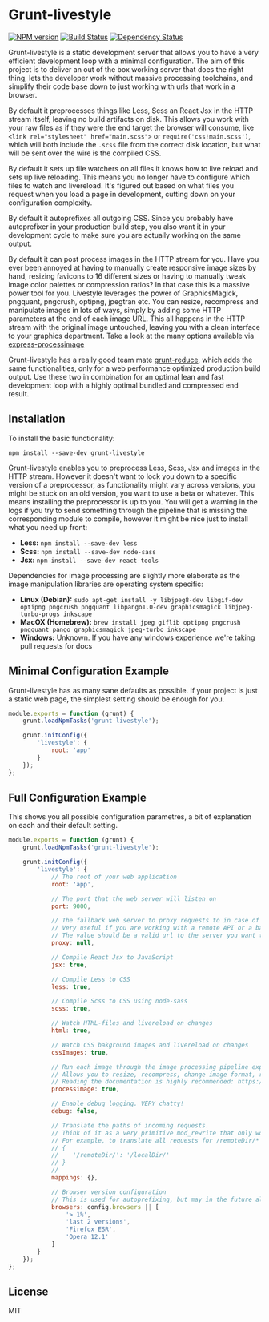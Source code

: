 Grunt-livestyle
===============
[![NPM version](https://badge.fury.io/js/grunt-livestyle.png)](http://badge.fury.io/js/grunt-livestyle)
[![Build Status](https://travis-ci.org/Munter/grunt-livestyle.png?branch=master)](https://travis-ci.org/Munter/grunt-livestyle)
[![Dependency Status](https://david-dm.org/Munter/grunt-livestyle.png)](https://david-dm.org/Munter/grunt-livestyle)

Grunt-livestyle is a static development server that allows you to have a very efficient development loop with a minimal configuration. The aim of this project is to deliver an out of the box working server that does the right thing, lets the developer work without massive processing toolchains, and simplify their code base down to just working with urls that work in a browser.

By default it preprocesses things like Less, Scss an React Jsx in the HTTP stream itself, leaving no build artifacts on disk. This allows you work with your raw files as if they were the end target the browser will consume, like `<link rel="stylesheet" href="main.scss">` or `require('css!main.scss')`, which will both include the `.scss` file from the correct disk location, but what will be sent over the wire is the compiled CSS.

By default it sets up file watchers on all files it knows how to live reload and sets up live reloading. This means you no longer have to configure which files to watch and livereload. It's figured out based on what files you request when you load a page in development, cutting down on your configuration complexity.

By default it autoprefixes all outgoing CSS. Since you probably have autoprefixer in your production build step, you also want it in your development cycle to make sure you are actually working on the same output.

By default it can post process images in the HTTP stream for you. Have you ever been annoyed at having to manually create responsive image sizes by hand, resizing favicons to 16 different sizes or having to manually tweak image color palettes or compression ratios? In that case this is a massive power tool for you. Livestyle leverages the power of GraphicsMagick, pngquant, pngcrush, optipng, jpegtran etc. You can resize, recompress and manipulate images in lots of ways, simply by adding some HTTP parameters at the end of each image URL. This all happens in the HTTP stream with the original image untouched, leaving you with a clean interface to your graphics department. Take a look at the many options available via [express-processimage](https://github.com/papandreou/express-processimage#query-string-syntax)

Grunt-livestyle has a really good team mate [grunt-reduce](https://github.com/Munter/grunt-reduce), which adds the same functionalities, only for a web performance optimized production build output. Use these two in combination for an optimal lean and fast development loop with a highly optimal bundled and compressed end result.


Installation
------------

To install the basic functionality:

```
npm install --save-dev grunt-livestyle
```

Grunt-livestyle enables you to preprocess Less, Scss, Jsx and images in the HTTP stream. However it doesn't want to lock you down to a specific version of a preprocessor, as functionality might vary across versions, you might be stuck on an old version, you want to use a beta or whatever. This means installing the preprocessor is up to you. You will get a warning in the logs if you try to send something through the pipeline that is missing the corresponding module to compile, however it might be nice just to install what you need up front:

- **Less:** `npm install --save-dev less`
- **Scss:** `npm install --save-dev node-sass`
- **Jsx:** `npm install --save-dev react-tools`

Dependencies for image processing are slightly more elaborate as the image manipulation libraries are operating system specific:

- **Linux (Debian):** `sudo apt-get install -y libjpeg8-dev libgif-dev optipng pngcrush pngquant libpango1.0-dev graphicsmagick libjpeg-turbo-progs inkscape`
- **MacOX (Homebrew):** `brew install jpeg giflib optipng pngcrush pngquant pango graphicsmagick jpeg-turbo inkscape`
- **Windows:** Unknown. If you have any windows experience we're taking pull requests for docs


Minimal Configuration Example
-----------------------------

Grunt-livestyle has as many sane defaults as possible. If your project is just a static web page, the simplest setting should be enough for you.

```JavaScript
module.exports = function (grunt) {
    grunt.loadNpmTasks('grunt-livestyle');

    grunt.initConfig({
        'livestyle': {
            root: 'app'
        }
    });
};
```

Full Configuration Example
--------------------------

This shows you all possible configuration parametres, a bit of explanation on each and their default setting.

```JavaScript
module.exports = function (grunt) {
    grunt.loadNpmTasks('grunt-livestyle');

    grunt.initConfig({
        'livestyle': {
            // The root of your web application
            root: 'app',

            // The port that the web server will listen on
            port: 9000,

            // The fallback web server to proxy requests to in case of missing files
            // Very useful if you are working with a remote API or a backend that generates dynamic html
            // The value should be a valid url to the server you want to proxy to
            proxy: null,

            // Compile React Jsx to JavaScript
            jsx: true,

            // Compile Less to CSS
            less: true,

            // Compile Scss to CSS using node-sass
            scss: true,

            // Watch HTML-files and livereload on changes
            html: true,

            // Watch CSS bakground images and livereload on changes
            cssImages: true,

            // Run each image through the image processing pipeline exposed by express-processimage
            // Allows you to resize, recompress, change image format, rasterize SVG and much more
            // Reading the documentation is highly recommended: https://github.com/papandreou/express-processimage#express-processimage
            processimage: true,

            // Enable debug logging. VERY chatty!
            debug: false,

            // Translate the paths of incoming requests.
            // Think of it as a very primitive mod_rewrite that only works on request path prefixes.
            // For example, to translate all requests for /remoteDir/* to /localDir/* do this:
            // {
            //    '/remoteDir/': '/localDir/'
            // }
            //
            mappings: {},

            // Browser version configuration
            // This is used for autoprefixing, but may in the future also be used to browser version specific hacks
            browsers: config.browsers || [
                '> 1%',
                'last 2 versions',
                'Firefox ESR',
                'Opera 12.1'
            ]
        }
    });
};
```


License
-------

MIT
